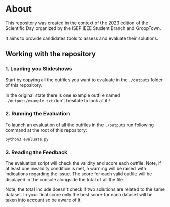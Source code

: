 # About

This repository was created in the context of the 2023 edition of the Scientific Day organized by the ISEP IEEE Student Branch and GroopTown. 

It aims to provide candidates tools to assess and evaluate their solutions. 

## Working with the repository 

### 1. Loading you Slideshows

Start by copying all the outfiles you want to evaluate in the `./outputs` folder of this repository. 

In the original state there is one example outfile named `./outputs/example.txt` don't hesitate to look at it !

### 2. Running the Evaluation

To launch an evaluation of all the outfiles in the `./outputs` run following command at the root of this repository: 

`python3 evaluate.py`

### 3. Reading the Feedback

The evaluation script will check the validity and score each outfile. Note, if at least one invalidity condition is met, a warning will be raised with indications regarding the issue. The score for each valid outfile will be displayed in the console alongside the total of all the file. 

Note, the total include doesn't check if two solutions are related to the same dataset. In your final score only the best score for each dataset will be taken into account so be aware of it.


